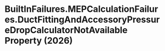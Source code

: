 # BuiltInFailures.MEPCalculationFailures.DuctFittingAndAccessoryPressureDropCalculatorNotAvailable Property (2026)

﻿